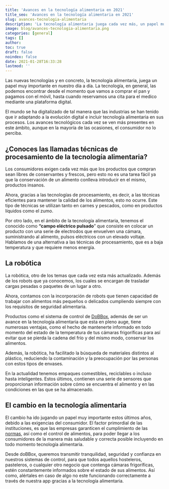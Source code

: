 ```yaml
---
title: 'Avances en la tecnología alimentaria en 2021'
title_seo: 'Avances en la tecnología alimentaria en 2021'
slug: avances-tecnologia-alimentaria
description: 'La tecnología alimentaria juega cada vez más, un papel muy importante. El mundo se ha digitalizado y las empresas tienen que ir adaptándose.'
image: blog/avances-tecnologia-alimentaria.png
categories: [general]
tags: []
author: 
toc: true
draft: false
noindex: false
date: 2021-01-28T16:33:28
lastmod: ''
---
```


Las nuevas tecnologías y en concreto, la tecnología alimentaria, juega un papel muy importante en nuestro día a día. La tecnología, en general, las podemos encontrar desde el momento que vamos a comprar el pan y pagamos con el móvil, hasta cuando reservamos una cita para el medico mediante una plataforma digital.

El mundo se ha digitalizado de tal manera que las industrias se han tenido que ir adaptando a la evolución digital e incluir tecnología alimentaria en sus procesos. Los avances tecnológicos cada vez se ven más presentes en este ámbito, aunque en la mayoría de las ocasiones, el consumidor no lo perciba.

## ¿Conoces las llamadas técnicas de procesamiento de la tecnología alimentaria?

Los consumidores exigen cada vez más que los productos que compran sean libres de conservantes y frescos, pero esto no es una tarea fácil ya que la conservación de un alimento conlleva introducir en el mismo, productos insanos.

Ahora, gracias a las tecnologías de procesamiento, es decir, a las técnicas eficientes para mantener la calidad de los alimentos, esto no ocurre. Este tipo de técnicas se utilizan tanto en carnes y pescados, como en productos líquidos como el zumo.

Por otro lado, en el ámbito de la tecnología alimentaria, tenemos el conocido como **“campo eléctrico pulsado**” que consiste en colocar un producto con una serie de electrodos que envuelven una cámara, suministrando al alimento, pulsos eléctricos con un elevado voltaje. Hablamos de una alternativa a las técnicas de procesamiento, que es a baja temperatura y que requiere menos energía.

## La robótica

La robótica, otro de los temas que cada vez esta más actualizado. Además de los robots que ya conocemos, los cuales se encargan de trasladar cargas pesadas o paquetes de un lugar a otro.

Ahora, contamos con la incorporación de robots que tienen capacidad de trabajar con alimentos más pequeños o delicados cumpliendo siempre con los requisitos de seguridad alimentaria.

Productos como el sistema de control de [DoBBox](/), además de ser un avance en la tecnología alimentaria que esta en pleno auge, tiene numerosas ventajas, como el hecho de mantenerte informado en todo momento del estado de la temperatura de tus cámaras frigoríficas para así evitar que se pierda la cadena del frío y del mismo modo, conservar los alimentos.

Además, la robótica, ha facilitado la búsqueda de materiales distintos al plástico, reduciendo la contaminación y la preocupación por las personas con estos tipos de envases.

En la actualidad tenemos empaques comestibles, reciclables o incluso hasta inteligentes. Estos últimos, contienen una serie de sensores que proporcionan información sobre cómo se encuentra el alimento y en las condiciones en las que se ha almacenado.

## El cambio en la tecnología alimentaria

El cambio ha ido jugando un papel muy importante estos últimos años, debido a las exigencias del consumidor. El factor primordial de las instituciones, es que las empresas garanticen el cumplimiento de las [normas](https://www.aesan.gob.es/AECOSAN/web/para_el_consumidor/ampliacion/PNCOCA.htm), así como el control de alimentos, para poder llegar a los consumidores de la manera más saludable y correcta posible incluyendo en todo momento tecnología alimentaria.

Desde doBBox, queremos transmitir tranquilidad, seguridad y confianza en nuestros sistemas de control, para que todos aquellos hosteleros, pasteleros, o cualquier otro negocio que contenga cámaras frigoríficas, estén constantemente informados sobre el estado de sus alimentos. Así como, alértales en caso de algo no este funcionando correctamente a través de nuestra app gracias a la tecnología alimentaria.